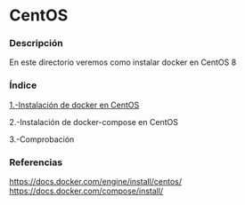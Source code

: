 # CentOS

### Descripción
En este directorio veremos como instalar docker en CentOS 8

### Índice
[1.-Instalación de docker en CentOS](Instalacion.md)

2.-Instalación de docker-compose en CentOS

3.-Comprobación

### Referencias

https://docs.docker.com/engine/install/centos/
https://docs.docker.com/compose/install/
